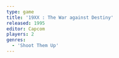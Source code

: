 ```yaml
---
type: game
title: '19XX : The War against Destiny'
released: 1995
editor: Capcom
players: 2
genres:
  - 'Shoot Them Up'
---
```

